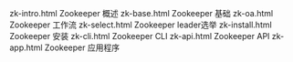 zk-intro.html    Zookeeper 概述
zk-base.html     Zookeeper 基础
zk-oa.html       Zookeeper 工作流
zk-select.html   Zookeeper leader选举
zk-install.html  Zookeeper 安装
zk-cli.html      Zookeeper CLI
zk-api.html      Zookeeper API
zk-app.html      Zookeeper 应用程序
